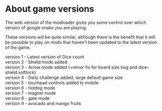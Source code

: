# About game versions
The web version of the modloader gives you some control over which version of google snake you are playing.

These versions will be quite similar, although there is the benefit that it will be possible to play on mods that haven't been updated to the latest version of the game.

version 1 - Latest version of Dice count             
version 2 - Shield mode added  
version 3 - Arrow mode added (+minor fix for board size bug and dice-shield softlock)  
version 4 - Daily challenge added, large default game size  
version 5 - touchpad controls added to mobile  
version 6 - hotdog mode  
version 7 - magnet mode  
version 8 - gate mode  
version 9 - avocado and mango fruits
